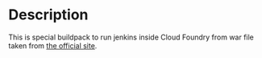 Description
===========
This is special buildpack to run jenkins inside Cloud Foundry from war file taken from [the official site](http://mirrors.jenkins-ci.org/war/latest/jenkins.war). 

